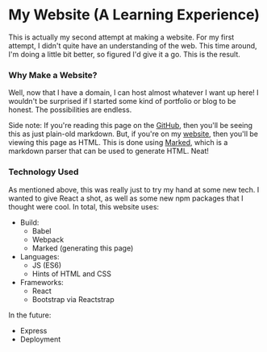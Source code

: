 <h1>My Website (A Learning Experience)</h1>
<p>This is actually my second attempt at making a website.  For my first attempt, I didn't quite have an understanding of the web.  This time around, I'm doing a little bit better, so figured I'd give it a go.  This is the result.<p>

<h3>Why Make a Website?</h3>
<p>Well, now that I have a domain, I can host almost whatever I want up here!  I wouldn't be surprised if I started some kind of portfolio or blog to be honest.  The possibilities are endless.<p>

Side note:  If you're reading this page on the [GitHub](https://github.com/mfreema1/personal-site-v2), then you'll be seeing this as just plain-old markdown.  But, if you're on my [website](http://mrkfrmn.com), then you'll be viewing this page as HTML.  This is done using [Marked](https://www.npmjs.com/package/marked), which is a markdown parser that can be used to generate HTML.  Neat!

<h3>Technology Used</h3>
As mentioned above, this was really just to try my hand at some new tech.  I wanted to give React a shot, as well as some new npm packages that I thought were cool.  In total, this website uses:

- Build:
    - Babel
    - Webpack
    - Marked (generating this page)
- Languages:
    - JS (ES6)
    - Hints of HTML and CSS
- Frameworks:
    - React
    - Bootstrap via Reactstrap

In the future:
- Express
- Deployment